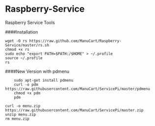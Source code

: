 Raspberry-Service
=================

Raspberry Service Tools

####Installation

    wget -O rs https://raw.github.com/ManuCart/Raspberry-Service/master/rs.sh
    chmod +x rs
    sudo echo "export PATH=$PATH:/$HOME" > ~/.profile
    source ~/.profile
    rs

####New Version with pdmenu
```
    sudo apt-get install pdmenu
    curl -o pdm https://raw.githubusercontent.com/ManuCart/ServicePi/master/pdmenu
    chmod +x pdm
    pdm

curl -o menu.zip https://raw.githubusercontent.com/ManuCart/ServicePi/master.zip
unzip menu.zip
rm menu.zip
```
